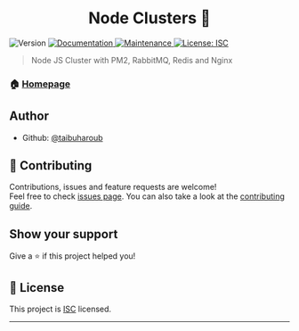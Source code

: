 <h1 align="center">Node Clusters 👋</h1>
<p>
  <img alt="Version" src="https://img.shields.io/badge/version-1.0.0-blue.svg?cacheSeconds=2592000" />
  <a href="https://github.com/taibuharoub/node-clusters#readme" target="_blank">
    <img alt="Documentation" src="https://img.shields.io/badge/documentation-yes-brightgreen.svg" />
  </a>
  <a href="https://github.com/taibuharoub/node-clusters/graphs/commit-activity" target="_blank">
    <img alt="Maintenance" src="https://img.shields.io/badge/Maintained%3F-yes-green.svg" />
  </a>
  <a href="https://github.com/taibuharoub/node-clusters/blob/master/LICENSE" target="_blank">
    <img alt="License: ISC" src="https://img.shields.io/github/license/taibuharoub/node-clusters" />
  </a>
</p>

> Node JS Cluster with PM2, RabbitMQ, Redis and Nginx

### 🏠 [Homepage](https://github.com/taibuharoub/node-clusters#readme)

## Author

* Github: [@taibuharoub](https://github.com/taibuharoub)

## 🤝 Contributing

Contributions, issues and feature requests are welcome!<br />Feel free to check [issues page](https://github.com/taibuharoub/node-clusters/issues). You can also take a look at the [contributing guide](https://github.com/taibuharoub/node-clusters/blob/master/CONTRIBUTING.md).

## Show your support

Give a ⭐️ if this project helped you!

## 📝 License

This project is [ISC](https://github.com/taibuharoub/node-clusters/blob/master/LICENSE) licensed.

***
